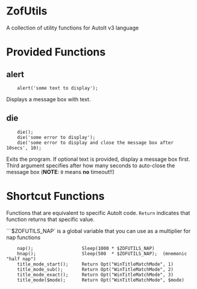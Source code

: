 # ZofUtils

A collection of utility functions for AutoIt v3 language


# Provided Functions

## alert

```au3
    alert('some text to display');
```

Displays a message box with text.

## die

```au3
    die();
    die('some error to display');
    die('some error to display and close the message box after 10secs', 10);
```

Exits the program. If optional text is provided, display a message box first.
Third argument specifies after how many seconds to auto-close the message
box (**NOTE**: `0` means **no** timeout!!)


# Shortcut Functions

Functions that are equivalent to specific AutoIt code. `Return` indicates
that function returns that specific value.

```$ZOFUTILS_NAP` is a global variable that you can use as a multiplier
for nap functions

```au3
    nap();                  Sleep(1000 * $ZOFUTILS_NAP)
    hnap();                 Sleep(500  * $ZOFUTILS_NAP);  (mnemonic "half nap")
    title_mode_start();     Return Opt("WinTitleMatchMode", 1)
    title_mode_sub();       Return Opt("WinTitleMatchMode", 2)
    title_mode_exact();     Return Opt("WinTitleMatchMode", 3)
    title_mode($mode);      Return Opt("WinTitleMatchMode", $mode)
```
